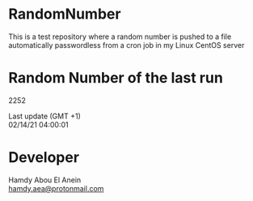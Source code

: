 # RandomNumber    
This is a test repository where a random number is pushed to a file automatically passwordless from a cron job in my Linux CentOS server    
# Random Number of the last run   
2252
      
Last update (GMT +1)    
02/14/21 04:00:01
# Developer    
Hamdy Abou El Anein   
hamdy.aea@protonmail.com
